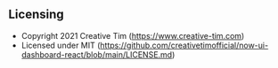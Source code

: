 ## Licensing

- Copyright 2021 Creative Tim (https://www.creative-tim.com)
- Licensed under MIT (https://github.com/creativetimofficial/now-ui-dashboard-react/blob/main/LICENSE.md)


